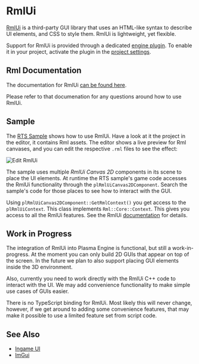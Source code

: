 # RmlUi

[RmlUi](https://github.com/mikke89/RmlUi) is a third-party GUI library that uses an HTML-like syntax to describe UI elements, and CSS to style them. RmlUi is lightweight, yet flexible.

Support for RmlUi is provided through a dedicated [engine plugin](../custom-code/cpp/engine-plugins.md). To enable it in your project, activate the plugin in the [project settings](../projects/project-settings.md).

## Rml Documentation

The documentation for RmlUi [can be found here](https://mikke89.github.io/RmlUiDoc/index.html).

Please refer to that documenation for any questions around how to use RmlUi.

## Sample

The [RTS Sample](../../samples/rts.md) shows how to use RmlUi. Have a look at it the project in the editor, it contains Rml assets. The editor shows a live preview for Rml canvases, and you can edit the respective `.rml` files to see the effect:

![Edit RmlUi](media/rml-edit.jpg)

The sample uses multiple *RmlUi Canvas 2D* components in its scene to place the UI elements. At runtime the RTS sample's game code accesses the RmlUi functionality through the `plRmlUiCanvas2DComponent`. Search the sample's code for those places to see how to interact with the GUI.

Using `plRmlUiCanvas2DComponent::GetRmlContext()` you get access to the `plRmlUiContext`. This class implements `Rml::Core::Context`. This gives you access to all the RmlUi features. See the RmlUi [documentation](https://mikke89.github.io/RmlUiDoc/index.html) for details.

## Work in Progress

The integration of RmlUi into Plasma Engine is functional, but still a work-in-progress. At the moment you can only build 2D GUIs that appear on top of the screen. In the future we plan to also support placing GUI elements inside the 3D environment.

Also, currently you need to work directly with the RmlUi C++ code to interact with the UI. We may add convenience functionality to make simple use cases of GUIs easier.

There is no TypeScript binding for RmlUi. Most likely this will never change, however, if we get around to adding some convenience features, that may make it possible to use a limited feature set from script code.

## See Also


* [Ingame UI](ui.md)
* [ImGui](imgui.md)